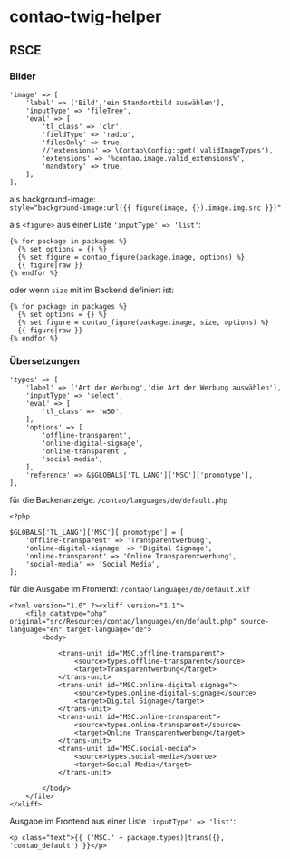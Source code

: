 # contao-twig-helper  
## RSCE  

### Bilder
```
'image' => [
    'label' => ['Bild','ein Standortbild auswählen'],
    'inputType' => 'fileTree',
    'eval' => [
        'tl_class' => 'clr',
        'fieldType' => 'radio',
        'filesOnly' => true,
        //'extensions' => \Contao\Config::get('validImageTypes'),
        'extensions' => '%contao.image.valid_extensions%',
        'mandatory' => true,
    ],
],  
```
als background-image:  
`style="background-image:url({{ figure(image, {}).image.img.src }})"`  

als `<figure>` aus einer Liste `'inputType' => 'list'`:  
```
{% for package in packages %}
  {% set options = {} %}
  {% set figure = contao_figure(package.image, options) %}
  {{ figure|raw }}
{% endfor %}
```
oder wenn `size` mit im Backend definiert ist:  
```
{% for package in packages %}
  {% set options = {} %}
  {% set figure = contao_figure(package.image, size, options) %}
  {{ figure|raw }}
{% endfor %}
```  

### Übersetzungen  
```
'types' => [
    'label' => ['Art der Werbung','die Art der Werbung auswählen'],
    'inputType' => 'select',
    'eval' => [
        'tl_class' => 'w50',
    ],
    'options' => [
        'offline-transparent',
        'online-digital-signage',
        'online-transparent',
        'social-media',
    ],
    'reference' => &$GLOBALS['TL_LANG']['MSC']['promotype'],
],
```
für die Backenanzeige: `/contao/languages/de/default.php`  
```
<?php

$GLOBALS['TL_LANG']['MSC']['promotype'] = [
    'offline-transparent' => 'Transparentwerbung',
    'online-digital-signage' => 'Digital Signage',
    'online-transparent' => 'Online Transparentwerbung',
    'social-media' => 'Social Media',
];
```
für die Ausgabe im Frontend: `/contao/languages/de/default.xlf`   
```
<?xml version="1.0" ?><xliff version="1.1">
    <file datatype="php" original="src/Resources/contao/languages/en/default.php" source-language="en" target-language="de">
        <body>

            <trans-unit id="MSC.offline-transparent">
                <source>types.offline-transparent</source>
                <target>Transparentwerbung</target>
            </trans-unit>        
            <trans-unit id="MSC.online-digital-signage">
                <source>types.online-digital-signage</source>
                <target>Digital Signage</target>
            </trans-unit>  
            <trans-unit id="MSC.online-transparent">
                <source>types.online-transparent</source>
                <target>Online Transparentwerbung</target>
            </trans-unit>      
            <trans-unit id="MSC.social-media">
                <source>types.social-media</source>
                <target>Social Media</target>
            </trans-unit>              

        </body>
    </file>
</xliff>
```
Ausgabe im Frontend aus einer Liste `'inputType' => 'list'`:  
```
<p class="text">{{ ('MSC.' ~ package.types)|trans({}, 'contao_default') }}</p>
```

